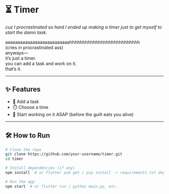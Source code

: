 # ⏳ Timer

*cuz I procrastinated so hard I ended up making a timer just to get myself to start the damn task.*

aaaaaaaaaaaaaaaaaaaaaaaaaahhhhhhhhhhhhhhhhhhhhhhhhhhh  
(cries in procrastinated ass)  
anyways—  
it’s just a timer.  
you can add a task and work on it.  
that’s it.

---

## ✨ Features
- 📝 Add a task
- ⏱️ Choose a time
- 🚨 Start working on it ASAP (before the guilt eats you alive)

---

## 🛠️ How to Run

```bash
# Clone the repo
git clone https://github.com/your-username/timer.git
cd timer

# Install dependencies (if any)
npm install  # or flutter pub get / pip install -r requirements.txt depending on your stack

# Run the app
npm start  # or flutter run / python main.py, etc.
